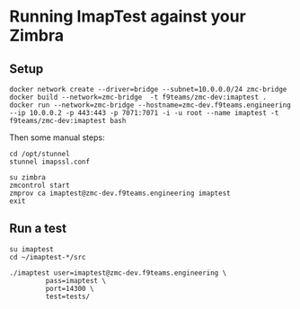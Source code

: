 # Running ImapTest against your Zimbra

## Setup
```
docker network create --driver=bridge --subnet=10.0.0.0/24 zmc-bridge
docker build --network=zmc-bridge  -t f9teams/zmc-dev:imaptest .
docker run --network=zmc-bridge --hostname=zmc-dev.f9teams.engineering --ip 10.0.0.2 -p 443:443 -p 7071:7071 -i -u root --name imaptest -t f9teams/zmc-dev:imaptest bash
```
Then some manual steps:
```
cd /opt/stunnel
stunnel imapssl.conf

su zimbra
zmcontrol start
zmprov ca imaptest@zmc-dev.f9teams.engineering imaptest
exit
```

## Run a test
```
su imaptest
cd ~/imaptest-*/src

./imaptest user=imaptest@zmc-dev.f9teams.engineering \
         pass=imaptest \
         port=14300 \
         test=tests/
```
